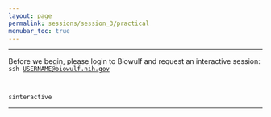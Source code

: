```yaml
---
layout: page
permalink: sessions/session_3/practical
menubar_toc: true
---
```


<!--script src="{{ site.baseurl }}/assets/js/vanilla-back-to-top.min.js"></script> <script>addBackToTop()</script-->

---
Before we begin, please login to Biowulf and request an interactive session:
<code>
ssh USERNAME@biowulf.nih.gov

sinteractive</code>


---
